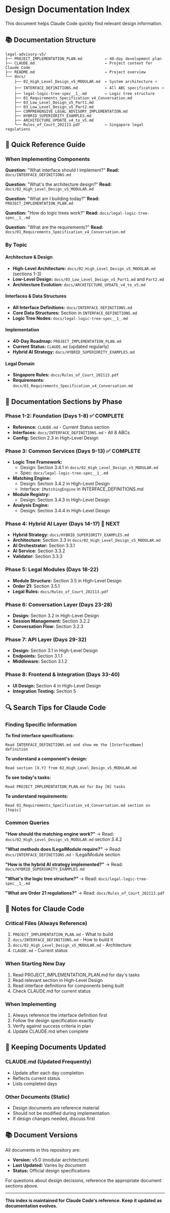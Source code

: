 # Design Documentation Index

This document helps Claude Code quickly find relevant design information.

## 📚 Documentation Structure

```
legal-advisory-v5/
├── PROJECT_IMPLEMENTATION_PLAN.md          ← 40-day development plan
├── CLAUDE.md                               ← Project context for Claude Code
├── README.md                               ← Project overview
└── docs/
    ├── 02_High_Level_Design_v5_MODULAR.md  ← System architecture ⭐
    ├── INTERFACE_DEFINITIONS.md            ← All ABC specifications ⭐
    ├── legal-logic-tree-spec__1_.md        ← Logic tree structure
    ├── 01_Requirements_Specification_v4_Conversation.md
    ├── 03_Low_Level_Design_v5_Part1.md
    ├── 03_Low_Level_Design_v5_Part2.md
    ├── COMPREHENSIVE_LEGAL_ADVISORY_IMPLEMENTATION.md
    ├── HYBRID_SUPERIORITY_EXAMPLES.md
    ├── ARCHITECTURE_UPDATE_v4_to_v5.md
    └── Rules_of_Court_202113.pdf           ← Singapore legal regulations
```

## 🎯 Quick Reference Guide

### When Implementing Components

**Question:** "What interface should I implement?"
**Read:** `docs/INTERFACE_DEFINITIONS.md`

**Question:** "What's the architecture design?"
**Read:** `docs/02_High_Level_Design_v5_MODULAR.md`

**Question:** "What am I building today?"
**Read:** `PROJECT_IMPLEMENTATION_PLAN.md`

**Question:** "How do logic trees work?"
**Read:** `docs/legal-logic-tree-spec__1_.md`

**Question:** "What are the requirements?"
**Read:** `docs/01_Requirements_Specification_v4_Conversation.md`

### By Topic

#### Architecture & Design
- **High-Level Architecture:** `docs/02_High_Level_Design_v5_MODULAR.md` (sections 1-3)
- **Low-Level Design:** `docs/03_Low_Level_Design_v5_Part1.md` and `Part2.md`
- **Architecture Evolution:** `docs/ARCHITECTURE_UPDATE_v4_to_v5.md`

#### Interfaces & Data Structures
- **All Interface Definitions:** `docs/INTERFACE_DEFINITIONS.md`
- **Core Data Structures:** Section in `INTERFACE_DEFINITIONS.md`
- **Logic Tree Nodes:** `docs/legal-logic-tree-spec__1_.md`

#### Implementation
- **40-Day Roadmap:** `PROJECT_IMPLEMENTATION_PLAN.md`
- **Current Status:** `CLAUDE.md` (updated regularly)
- **Hybrid AI Strategy:** `docs/HYBRID_SUPERIORITY_EXAMPLES.md`

#### Legal Domain
- **Singapore Rules:** `docs/Rules_of_Court_202113.pdf`
- **Requirements:** `docs/01_Requirements_Specification_v4_Conversation.md`

## 📖 Documentation Sections by Phase

### Phase 1-2: Foundation (Days 1-8) ✅ COMPLETE
- **Reference:** `CLAUDE.md` - Current Status section
- **Interfaces:** `docs/INTERFACE_DEFINITIONS.md` - All 8 ABCs
- **Config:** Section 2.3 in High-Level Design

### Phase 3: Common Services (Days 9-13) ✅ COMPLETE
- **Logic Tree Framework:** 
  - Design: Section 3.4.1 in `docs/02_High_Level_Design_v5_MODULAR.md`
  - Spec: `docs/legal-logic-tree-spec__1_.md`
- **Matching Engine:**
  - Design: Section 3.4.2 in High-Level Design
  - Interface: `IMatchingEngine` in INTERFACE_DEFINITIONS.md
- **Module Registry:**
  - Design: Section 3.4.3 in High-Level Design
- **Analysis Engine:**
  - Design: Section 3.4.4 in High-Level Design

### Phase 4: Hybrid AI Layer (Days 14-17) 🎯 NEXT
- **Hybrid Strategy:** `docs/HYBRID_SUPERIORITY_EXAMPLES.md`
- **Architecture:** Section 3.3 in `docs/02_High_Level_Design_v5_MODULAR.md`
- **AI Orchestrator:** Section 3.3.1
- **AI Service:** Section 3.3.2
- **Validator:** Section 3.3.3

### Phase 5: Legal Modules (Days 18-22)
- **Module Structure:** Section 3.5 in High-Level Design
- **Order 21:** Section 3.5.1
- **Legal Rules:** `docs/Rules_of_Court_202113.pdf`

### Phase 6: Conversation Layer (Days 23-28)
- **Design:** Section 3.2 in High-Level Design
- **Session Management:** Section 3.2.2
- **Conversation Flow:** Section 3.2.3

### Phase 7: API Layer (Days 29-32)
- **Design:** Section 3.1 in High-Level Design
- **Endpoints:** Section 3.1.1
- **Middleware:** Section 3.1.2

### Phase 8: Frontend & Integration (Days 33-40)
- **UI Design:** Section 4 in High-Level Design
- **Integration Testing:** Section 5

## 🔍 Search Tips for Claude Code

### Finding Specific Information

**To find interface specifications:**
```
Read INTERFACE_DEFINITIONS.md and show me the [InterfaceName] definition
```

**To understand a component's design:**
```
Read section [X.Y] from 02_High_Level_Design_v5_MODULAR.md
```

**To see today's tasks:**
```
Read PROJECT_IMPLEMENTATION_PLAN.md for Day [N] tasks
```

**To understand requirements:**
```
Read 01_Requirements_Specification_v4_Conversation.md section on [topic]
```

### Common Queries

**"How should the matching engine work?"**
→ Read: `docs/02_High_Level_Design_v5_MODULAR.md` section 3.4.2

**"What methods does ILegalModule require?"**
→ Read: `docs/INTERFACE_DEFINITIONS.md` - ILegalModule section

**"How is the hybrid AI strategy implemented?"**
→ Read: `docs/HYBRID_SUPERIORITY_EXAMPLES.md`

**"What's the logic tree structure?"**
→ Read: `docs/legal-logic-tree-spec__1_.md`

**"What are Order 21 regulations?"**
→ Read: `docs/Rules_of_Court_202113.pdf`

## 📝 Notes for Claude Code

### Critical Files (Always Reference)
1. `PROJECT_IMPLEMENTATION_PLAN.md` - What to build
2. `docs/INTERFACE_DEFINITIONS.md` - How to build it
3. `docs/02_High_Level_Design_v5_MODULAR.md` - Architecture
4. `CLAUDE.md` - Current status

### When Starting New Day
1. Read PROJECT_IMPLEMENTATION_PLAN.md for day's tasks
2. Read relevant section in High-Level Design
3. Read interface definitions for components being built
4. Check CLAUDE.md for current status

### When Implementing
1. Always reference the interface definition first
2. Follow the design specification exactly
3. Verify against success criteria in plan
4. Update CLAUDE.md when complete

## 🔄 Keeping Documents Updated

### CLAUDE.md (Updated Frequently)
- Update after each day completion
- Reflects current status
- Lists completed days

### Other Documents (Static)
- Design documents are reference material
- Should not be modified during implementation
- If design changes needed, discuss first

## 📚 Document Versions

All documents in this repository are:
- **Version:** v5.0 (modular architecture)
- **Last Updated:** Varies by document
- **Status:** Official design specifications

For questions about design decisions, reference the appropriate document sections above.

---

**This index is maintained for Claude Code's reference. Keep it updated as documentation evolves.**
